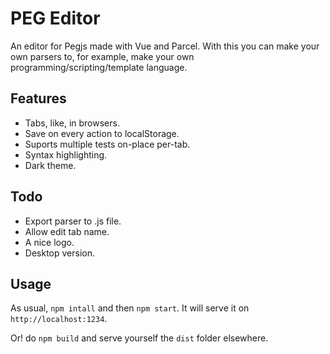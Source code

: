 # PEG Editor

An editor for Pegjs made with Vue and Parcel. With this you can make your own parsers to, for example,
make your own programming/scripting/template language.

## Features

- Tabs, like, in browsers.
- Save on every action to localStorage.
- Suports multiple tests on-place per-tab.
- Syntax highlighting.
- Dark theme.

## Todo

- Export parser to .js file.
- Allow edit tab name.
- A nice logo.
- Desktop version.

## Usage

As usual, `npm intall` and then `npm start`. It will serve it on `http://localhost:1234`.

Or! do `npm build` and serve yourself the `dist` folder elsewhere.
